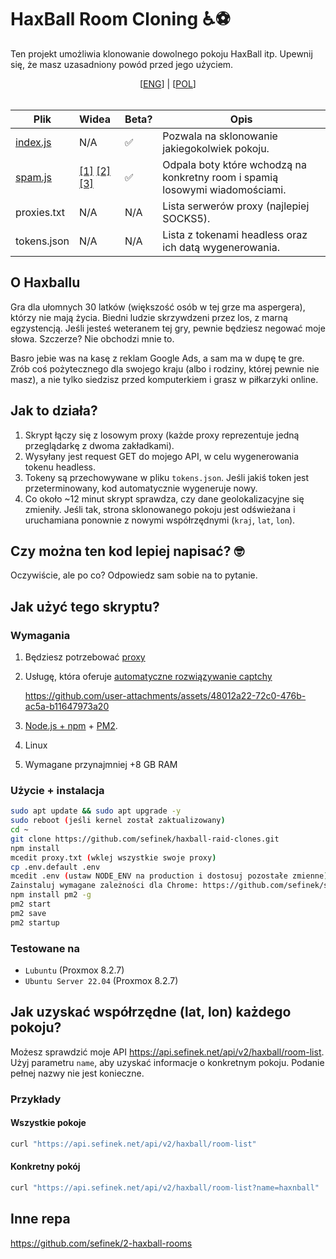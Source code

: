 # HaxBall Room Cloning ♿⚽
Ten projekt umożliwia klonowanie dowolnego pokoju HaxBall itp. Upewnij się, że masz uzasadniony powód przed jego użyciem.

<div align="center">
    [<a href="README.md">ENG</a>] | [<a href="README_PL.md">POL</a>]
</div>
<br>

| Plik                 | Widea                                                                                                               | Beta? | Opis                                                                           |
|----------------------|:--------------------------------------------------------------------------------------------------------------------|-------|--------------------------------------------------------------------------------|
| [index.js](index.js) | N/A                                                                                                                 | ✅     | Pozwala na sklonowanie jakiegokolwiek pokoju.                                  |
| [spam.js](spam.js)   | [[1]](videos/brave_CImkZcsVAvZS.mp4) [[2]](videos/brave_V9aVo2HB6Ls5.mp4) [[3]](videos/webstorm64_tRdRAAcKpprr.mp4) | ✅     | Odpala boty które wchodzą na konkretny room i spamią losowymi wiadomościami.   |
| proxies.txt          | N/A                                                                                                                 | N/A   | Lista serwerów proxy (najlepiej SOCKS5).                                       |
| tokens.json          | N/A                                                                                                                 | N/A   | Lista z tokenami headless oraz ich datą wygenerowania.                         |


## O Haxballu
Gra dla ułomnych 30 latków (większość osób w tej grze ma aspergera), którzy nie mają życia.
Biedni ludzie skrzywdzeni przez los, z marną egzystencją.
Jeśli jesteś weteranem tej gry, pewnie będziesz negować moje słowa. Szczerze? Nie obchodzi mnie to.

Basro jebie was na kasę z reklam Google Ads, a sam ma w dupę te gre.
Zrób coś pożytecznego dla swojego kraju (albo i rodziny, której pewnie nie masz), a nie tylko siedzisz przed komputerkiem i grasz w piłkarzyki online.

## Jak to działa?
1. Skrypt łączy się z losowym proxy (każde proxy reprezentuje jedną przeglądarkę z dwoma zakładkami).
2. Wysyłany jest request GET do mojego API, w celu wygenerowania tokenu headless.
3. Tokeny są przechowywane w pliku `tokens.json`. Jeśli jakiś token jest przeterminowany, kod automatycznie wygeneruje nowy.
4. Co około ~12 minut skrypt sprawdza, czy dane geolokalizacyjne się zmieniły. Jeśli tak, strona sklonowanego pokoju jest odświeżana i uruchamiana ponownie z nowymi współrzędnymi (`kraj`, `lat`, `lon`).

## Czy można ten kod lepiej napisać? 🤓
Oczywiście, ale po co? Odpowiedz sam sobie na to pytanie.

## Jak użyć tego skryptu?
### Wymagania
1. Będziesz potrzebować [proxy](https://stableproxy.com/?r=SKX2AY)
2. Usługę, która oferuje [automatyczne rozwiązywanie captchy](https://getcaptchasolution.com/df5q6t8krs)

    https://github.com/user-attachments/assets/48012a22-72c0-476b-ac5a-b11647973a20

3. [Node.js + npm](https://nodejs.org) + [PM2](https://pm2.keymetrics.io).
4. Linux
5. Wymagane przynajmniej +8 GB RAM

### Użycie + instalacja
```sh
sudo apt update && sudo apt upgrade -y
sudo reboot (jeśli kernel został zaktualizowany)
cd ~
git clone https://github.com/sefinek/haxball-raid-clones.git
npm install
mcedit proxy.txt (wklej wszystkie swoje proxy)
cp .env.default .env
mcedit .env (ustaw NODE_ENV na production i dostosuj pozostałe zmienne)
Zainstaluj wymagane zależności dla Chrome: https://github.com/sefinek/sefinek/blob/main/chrome.md
npm install pm2 -g
pm2 start
pm2 save
pm2 startup
```

### Testowane na
- `Lubuntu` (Proxmox 8.2.7)
- `Ubuntu Server 22.04` (Proxmox 8.2.7)

## Jak uzyskać współrzędne (lat, lon) każdego pokoju?
Możesz sprawdzić moje API https://api.sefinek.net/api/v2/haxball/room-list.
Użyj parametru `name`, aby uzyskać informacje o konkretnym pokoju. Podanie pełnej nazwy nie jest konieczne.

### Przykłady
#### Wszystkie pokoje
```bash
curl "https://api.sefinek.net/api/v2/haxball/room-list"
```

#### Konkretny pokój
```bash
curl "https://api.sefinek.net/api/v2/haxball/room-list?name=haxnball"
```


## Inne repa
https://github.com/sefinek/2-haxball-rooms